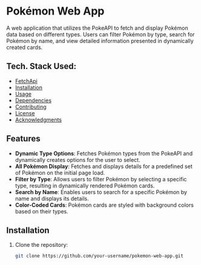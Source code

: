 # Pokémon Web App

A web application that utilizes the PokeAPI to fetch and display Pokémon data based on different types. Users can filter Pokémon by type, search for Pokémon by name, and view detailed information presented in dynamically created cards.

## Tech. Stack Used:

- [FetchApi]([#features](https://developer.mozilla.org/en-US/docs/Web/API/Fetch_API))
- [Installation](#installation)
- [Usage](#usage)
- [Dependencies](#dependencies)
- [Contributing](#contributing)
- [License](#license)
- [Acknowledgments](#acknowledgments)

## Features

- **Dynamic Type Options**: Fetches Pokémon types from the PokeAPI and dynamically creates options for the user to select.
- **All Pokémon Display**: Fetches and displays details for a predefined set of Pokémon on the initial page load.
- **Filter by Type**: Allows users to filter Pokémon by selecting a specific type, resulting in dynamically rendered Pokémon cards.
- **Search by Name**: Enables users to search for a specific Pokémon by name and displays its details.
- **Color-Coded Cards**: Pokémon cards are styled with background colors based on their types.

## Installation

1. Clone the repository:

   ```bash
   git clone https://github.com/your-username/pokemon-web-app.git
